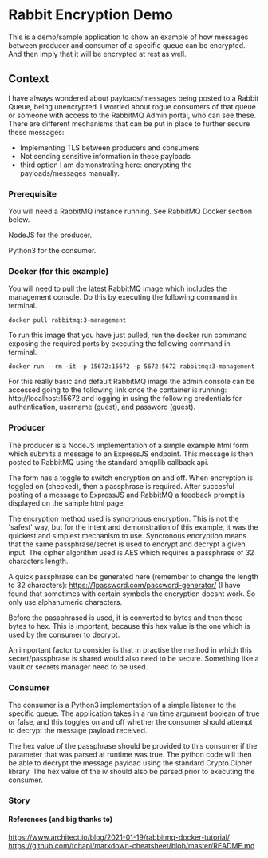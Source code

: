 # Rabbit Encryption Demo
This is a demo/sample application to show an example of how messages between producer and consumer of a specific queue can be encrypted. And then imply that it will be encrypted at rest as well.

## Context
I have always wondered about payloads/messages being posted to a Rabbit Queue, being unencrypted. I worried about rogue consumers of that queue or someone with access to the RabbitMQ Admin portal, who can see these. There are different mechanisms that can be put in place to further secure these messages: 
- Implementing TLS between producers and consumers
- Not sending sensitive information in these payloads
- third option I am demonstrating here: encrypting the payloads/messages manually.

### Prerequisite
You will need a RabbitMQ instance running. See RabbitMQ Docker section below.

NodeJS for the producer.

Python3 for the consumer.

### Docker (for this example)
You will need to pull the latest RabbitMQ image which includes the management console. Do this by executing the following command in terminal.

`docker pull rabbitmq:3-management`

To run this image that you have just pulled, run the docker run command exposing the required ports by executing the following command in terminal.

`docker run --rm -it -p 15672:15672 -p 5672:5672 rabbitmq:3-management`

For this really basic and default RabbitMQ image the admin console can be accessed going to the following link once the container is running: http://localhost:15672 and logging in using the following credentials for authentication, username (guest), and password (guest). 

### Producer
The producer is a NodeJS implementation of a simple example html form which submits a message to an ExpressJS endpoint. This message is then posted to RabbitMQ using the standard amqplib callback api.

The form has a toggle to switch encryption on and off. When encryption is toggled on (checked), then a passphrase is required. After succesful posting of a message to ExpressJS and RabbitMQ a feedback prompt is displayed on the sample html page.

The encryption method used is syncronous encryption. This is not the 'safest' way, but for the intent and demonstration of this example, it was the quickest and simplest mechanism to use. Syncronous encryption means that the same passphrase/secret is used to encrypt and decrypt a given input. The cipher algorithm used is AES which requires a passphrase of 32 characters length.

A quick passphrase can be generated here (remember to change the length to 32 characters): https://1password.com/password-generator/ (I have found that sometimes with certain symbols the encryption doesnt work. So only use alphanumeric characters.

Before the passphrased is used, it is converted to bytes and then those bytes to hex. This is important, because this hex value is the one which is used by the consumer to decrypt.

An important factor to consider is that in practise the method in which this secret/passphrase is shared would also need to be secure. Something like a vault or secrets manager need to be used.

### Consumer
The consumer is a Python3 implementation of a simple listener to the specific queue. The application takes in a run time argument boolean of true or false, and this toggles on and off whether the consumer should attempt to decrypt the message payload received.

The hex value of the passphrase should be provided to this consumer if the parameter that was parsed at runtime was true. The python code will then be able to decrypt the message payload using the standard Crypto.Cipher library. The hex value of the iv should also be parsed prior to executing the consumer.

### Story


#### References (and big thanks to)
https://www.architect.io/blog/2021-01-19/rabbitmq-docker-tutorial/
https://github.com/tchapi/markdown-cheatsheet/blob/master/README.md
